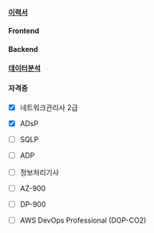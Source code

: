 #### [이력서](https://jiwontwopunch.notion.site/1123e2a4ccdd476384f7118e8b4c4710?pvs=4)
#### Frontend
#### Backend
#### [데이터분석](https://jiwontwopunch.notion.site/a53e39a51d7e4dc2add40a3f896539fc?pvs=4)
#### 자격증
- [x]  네트워크관리사 2급
- [x]  ADsP
- [ ]  SQLP
- [ ]  ADP
- [ ]  정보처리기사
- [ ]  AZ-900
- [ ]  DP-900
- [ ]  AWS DevOps Professional (DOP-CO2)

